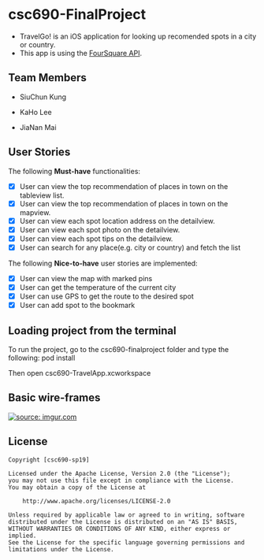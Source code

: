 # csc690-FinalProject

* TravelGo! is an iOS application for looking up recomended spots in a city or country.
* This app is using the [FourSquare API](https://developer.foursquare.com).

## Team Members

- SiuChun Kung

- KaHo Lee

- JiaNan Mai

## User Stories

The following **Must-have** functionalities:

* [x] User can view the top recommendation of places in town on the tableview list. 
* [x] User can view the top recommendation of places in town on the mapview. 
* [x] User can view each spot location address on the detailview. 
* [x] User can view each spot photo on the detailview. 
* [x] User can view each spot tips on the detailview.
* [x] User can search for any place(e.g. city or country) and fetch the list

The following **Nice-to-have** user stories are implemented:
* [x] User can view the map with marked pins
* [x] User can get the temperature of the current city
* [x] User can use GPS to get the route to the desired spot
* [x] User can add spot to the bookmark

## Loading project from the terminal
To run the project, go to the csc690-finalproject folder and type the following: pod install 

Then open csc690-TravelApp.xcworkspace

## Basic wire-frames


<a href="https://imgur.com/uFVWhNy"><img src="https://i.imgur.com/uFVWhNy.png" title="source: imgur.com" /></a>


## License

    Copyright [csc690-sp19] 

    Licensed under the Apache License, Version 2.0 (the "License");
    you may not use this file except in compliance with the License.
    You may obtain a copy of the License at

        http://www.apache.org/licenses/LICENSE-2.0

    Unless required by applicable law or agreed to in writing, software
    distributed under the License is distributed on an "AS IS" BASIS,
    WITHOUT WARRANTIES OR CONDITIONS OF ANY KIND, either express or implied.
    See the License for the specific language governing permissions and
    limitations under the License.
